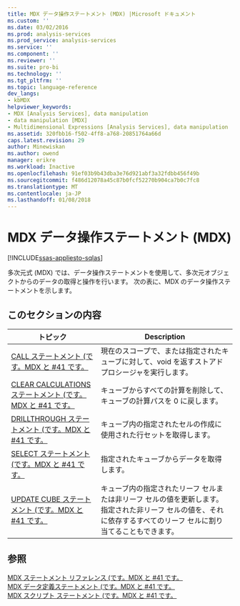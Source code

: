 ```yaml
---
title: MDX データ操作ステートメント (MDX) |Microsoft ドキュメント
ms.custom: ''
ms.date: 03/02/2016
ms.prod: analysis-services
ms.prod_service: analysis-services
ms.service: ''
ms.component: ''
ms.reviewer: ''
ms.suite: pro-bi
ms.technology: ''
ms.tgt_pltfrm: ''
ms.topic: language-reference
dev_langs:
- kbMDX
helpviewer_keywords:
- MDX [Analysis Services], data manipulation
- data manipulation [MDX]
- Multidimensional Expressions [Analysis Services], data manipulation
ms.assetid: 320fbb16-f502-4ff8-a768-20851764a66d
caps.latest.revision: 29
author: Minewiskan
ms.author: owend
manager: erikre
ms.workload: Inactive
ms.openlocfilehash: 91ef03b9b43dba3e76d921abf3a32fdbb456f49b
ms.sourcegitcommit: f486d12078a45c87b0fcf52270b904ca7b0c7fc8
ms.translationtype: MT
ms.contentlocale: ja-JP
ms.lasthandoff: 01/08/2018
---
```

# <a name="mdx-data-manipulation-statements-mdx"></a>MDX データ操作ステートメント (MDX)
[!INCLUDE[ssas-appliesto-sqlas](../includes/ssas-appliesto-sqlas.md)]

  多次元式 (MDX) では、データ操作ステートメントを使用して、多次元オブジェクトからのデータの取得と操作を行います。 次の表に、MDX のデータ操作ステートメントを示します。  
  
## <a name="in-this-section"></a>このセクションの内容  
  
|トピック|Description|  
|-----------|-----------------|  
|[CALL ステートメント &#40;です。MDX と #41 です。](../mdx/mdx-data-manipulation-call.md)|現在のスコープで、または指定されたキューブに対して、void を返すストアド プロシージャを実行します。|  
|[CLEAR CALCULATIONS ステートメント &#40;です。MDX と #41 です。](../mdx/mdx-data-manipulation-clear-calculations.md)|キューブからすべての計算を削除して、キューブの計算パスを 0 に戻します。|  
|[DRILLTHROUGH ステートメント &#40;です。MDX と #41 です。](../mdx/mdx-data-manipulation-drillthrough.md)|キューブ内の指定されたセルの作成に使用された行セットを取得します。|  
|[SELECT ステートメント &#40;です。MDX と #41 です。](../mdx/mdx-data-manipulation-select.md)|指定されたキューブからデータを取得します。|  
|[UPDATE CUBE ステートメント &#40;です。MDX と #41 です。](../mdx/mdx-data-manipulation-update-cube.md)|キューブ内の指定されたリーフ セルまたは非リーフ セルの値を更新します。指定された非リーフ セルの値を、それに依存するすべてのリーフ セルに割り当てることもできます。|  
  
## <a name="see-also"></a>参照  
 [MDX ステートメント リファレンス &#40;です。MDX と #41 です。](../mdx/mdx-statement-reference-mdx.md)   
 [MDX データ定義ステートメント &#40;です。MDX と #41 です。](../mdx/mdx-data-definition-statements-mdx.md)   
 [MDX スクリプト ステートメント &#40;です。MDX と #41 です。](../mdx/mdx-scripting-statements-mdx.md)  
  
  

